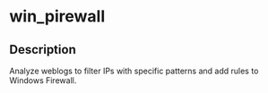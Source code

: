 # win_pirewall

## Description

Analyze weblogs to filter IPs with specific patterns and add rules to Windows Firewall.

